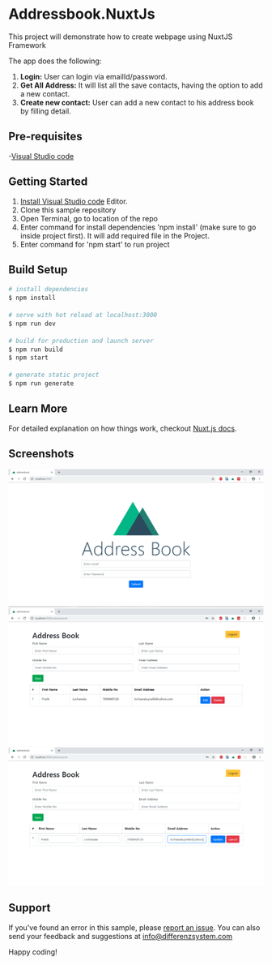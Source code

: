# Addressbook.NuxtJs
This project will demonstrate how to create webpage using NuxtJS Framework 


The app does the following:
1. **Login:** User can login via emailId/password. 
2. **Get All Address:** It will list all the save contacts, having the option to add a new contact.
3. **Create new contact:** User can add a new contact to his address book by filling detail.


## Pre-requisites
-[Visual Studio code](https://code.visualstudio.com/)



## Getting Started
1. [Install Visual Studio code](https://code.visualstudio.com/) Editor.
2. Clone this sample repository 
3. Open Terminal, go to location of the repo
4. Enter command for install dependencies 'npm install' (make sure to go inside project first). It will add required file in the Project.
5. Enter command for 'npm start' to run project 

## Build Setup

``` bash
# install dependencies
$ npm install

# serve with hot reload at localhost:3000
$ npm run dev

# build for production and launch server
$ npm run build
$ npm start

# generate static project
$ npm run generate
```

## Learn More
For detailed explanation on how things work, checkout [Nuxt.js docs](https://nuxtjs.org).


## Screenshots
<img src="https://github.com/differenz-system/Addressbook.NuxtJs/blob/master/assets/screenshots/login.PNG"> <img src="https://github.com/differenz-system/Addressbook.NuxtJs/blob/master/assets/screenshots/create.PNG"> <img src="https://github.com/differenz-system/Addressbook.NuxtJs/blob/master/assets/screenshots/update.PNG"> 

## Support
If you've found an error in this sample, please [report an issue](https://github.com/differenz-system/Addressbook.NuxtJs/issues/new). You can also send your feedback and suggestions at info@differenzsystem.com

Happy coding!
